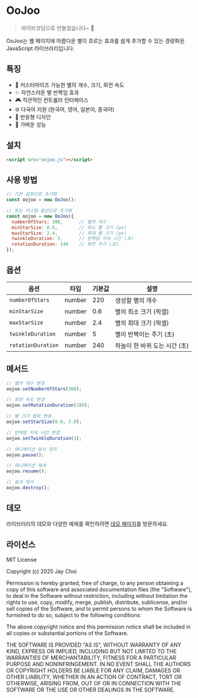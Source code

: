 # OoJoo

> 바이브코딩으로 만들었습니다~ 🎵

OoJoo는 웹 페이지에 아름다운 별이 흐르는 효과를 쉽게 추가할 수 있는 경량화된 JavaScript 라이브러리입니다.

## 특징

- 🌟 커스터마이즈 가능한 별의 개수, 크기, 회전 속도
- ✨ 자연스러운 별 반짝임 효과
- 🎮 직관적인 컨트롤러 인터페이스
- 🌐 다국어 지원 (한국어, 영어, 일본어, 중국어)
- 📱 반응형 디자인
- 🚀 가벼운 성능

## 설치

```html
<script src="oojoo.js"></script>
```

## 사용 방법

```javascript
// 기본 설정으로 초기화
const oojoo = new OoJoo();

// 또는 커스텀 옵션으로 초기화
const oojoo = new OoJoo({
  numberOfStars: 300,      // 별의 개수
  minStarSize: 0.6,        // 최소 별 크기 (px)
  maxStarSize: 2.4,        // 최대 별 크기 (px)
  twinkleDuration: 5,      // 반짝임 지속 시간 (초)
  rotationDuration: 240    // 회전 주기 (초)
});
```

## 옵션

| 옵션 | 타입 | 기본값 | 설명 |
|------|------|--------|------|
| `numberOfStars` | number | 220 | 생성할 별의 개수 |
| `minStarSize` | number | 0.6 | 별의 최소 크기 (픽셀) |
| `maxStarSize` | number | 2.4 | 별의 최대 크기 (픽셀) |
| `twinkleDuration` | number | 5 | 별이 반짝이는 주기 (초) |
| `rotationDuration` | number | 240 | 하늘이 한 바퀴 도는 시간 (초) |

## 메서드

```javascript
// 별의 개수 변경
oojoo.setNumberOfStars(300);

// 회전 속도 변경
oojoo.setRotationDuration(180);

// 별 크기 범위 변경
oojoo.setStarSize(0.8, 3.0);

// 반짝임 지속 시간 변경
oojoo.setTwinkleDuration(3);

// 애니메이션 일시 정지
oojoo.pause();

// 애니메이션 재개
oojoo.resume();

// 효과 제거
oojoo.destroy();
```

## 데모

라이브러리의 데모와 다양한 예제를 확인하려면 [데모 페이지](https://example.com/demo)를 방문하세요.

## 라이선스

MIT License

Copyright (c) 2025 Jay Choi

Permission is hereby granted, free of charge, to any person obtaining a copy
of this software and associated documentation files (the "Software"), to deal
in the Software without restriction, including without limitation the rights
to use, copy, modify, merge, publish, distribute, sublicense, and/or sell
copies of the Software, and to permit persons to whom the Software is
furnished to do so, subject to the following conditions:

The above copyright notice and this permission notice shall be included in all
copies or substantial portions of the Software.

THE SOFTWARE IS PROVIDED "AS IS", WITHOUT WARRANTY OF ANY KIND, EXPRESS OR
IMPLIED, INCLUDING BUT NOT LIMITED TO THE WARRANTIES OF MERCHANTABILITY,
FITNESS FOR A PARTICULAR PURPOSE AND NONINFRINGEMENT. IN NO EVENT SHALL THE
AUTHORS OR COPYRIGHT HOLDERS BE LIABLE FOR ANY CLAIM, DAMAGES OR OTHER
LIABILITY, WHETHER IN AN ACTION OF CONTRACT, TORT OR OTHERWISE, ARISING FROM,
OUT OF OR IN CONNECTION WITH THE SOFTWARE OR THE USE OR OTHER DEALINGS IN THE
SOFTWARE.